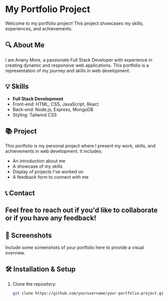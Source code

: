 
# My Portfolio Project

Welcome to my portfolio project! This project showcases my skills, experiences, and achievements.

## 🔍 About Me

I am Anany More, a passionate Full Stack Developer with experience in creating dynamic and responsive web applications. This portfolio is a representation of my journey and skills in web development.

## 💡 Skills

- **Full Stack Development**
- Front-end: HTML, CSS, JavaScript, React
- Back-end: Node.js, Express, MongoDB
- Styling: Tailwind CSS

## 📚 Project

This portfolio is my personal project where I present my work, skills, and achievements in web development. It includes:

- An introduction about me
- A showcase of my skills
- Display of projects I've worked on
- A feedback form to connect with me

## 📞 Contact

Feel free to reach out if you'd like to collaborate or if you have any feedback!
- 

## 📸 Screenshots

Include some screenshots of your portfolio here to provide a visual overview.

## 🛠 Installation & Setup

1. Clone the repository:
   ```bash
   git clone https://github.com/yourusername/your-portfolio-project.git
